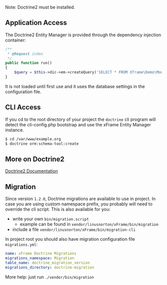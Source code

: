 Note: Doctrine2 must be installed.

## Application Access

The Doctrine2 Entity Manager is provided through the dependency injection container:

```php
/**
 * @Request index
 */
public function run()
{
    $query = $this->dic->em->createQuery('SELECT * FROM Xframe\Demo\Model\User');
}
```

It is not loaded until first use and it uses the database settings in the configuration file.

## CLI Access

If you cd to the root directory of your project the `doctrine` cli program will detect the cli-config.php bootstrap and use the xFrame Entity Manager instance.

```bash
$ cd /var/www/example.org
$ doctrine orm:schema-tool:create
```

## More on Doctrine2

[Doctrine2 Documentation](http://doctrine-project.org)

## Migration

Since version `1.2.0`, Doctrine migrations are available to use in project.
In case you are using custom namespace prefix, you probably will need to override the cli script.
This is also available for you:

- write your own `bin/migration.script`
  - example can be found in `vendor/linusnorton/xFrame/bin/migration`
- include a file `vendor/linusnorton/xFrame/bin/migration-cli`

In project root you should also have migration configuration file `migrations.yml`:

```yaml
name: xFrame Doctrine Migrations
migrations_namespace: Migration
table_name: doctrine_migration_version
migrations_directory: doctrine-migration
```

More help: just run `./vendor/bin/migration`
